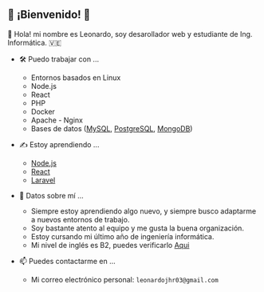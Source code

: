 ## :beginner: ¡Bienvenido! :beginner:

👋 Hola! mi nombre es Leonardo, soy desarollador web y estudiante de Ing. Informática. :venezuela:
 
- :hammer_and_wrench: Puedo trabajar con ...
  
  - Entornos basados en Linux
  - Node.js
  - React
  - PHP
  - Docker
  - Apache - Nginx
  - Bases de datos ([MySQL](https://www.mysql.com/), [PostgreSQL](https://www.postgresql.org/), [MongoDB](https://www.mongodb.com/))
  
- :writing_hand: Estoy aprendiendo ...

  - [Node.js](https://nodejs.org/es)
  - [React](https://es.reactjs.org)
  - [Laravel](https://laravel.com/)

- :pushpin: Datos sobre mí ...

  - Siempre estoy aprendiendo algo nuevo, y siempre busco adaptarme a nuevos entornos de trabajo.
  - Soy bastante atento al equipo y me gusta la buena organización.
  - Estoy cursando mi último año de ingeniería informática.
  - Mi nivel de inglés es B2, puedes verificarlo [Aqui](https://efset.org/cert/CJHssU)
 
- 📫 Puedes contactarme en ...
  * Mi correo electrónico personal: `leonardojhr03@gmail.com`
